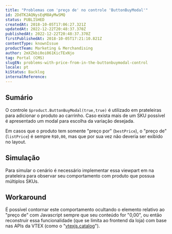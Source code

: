 ```yaml
---
title: "Problemas com 'preço de' no controle 'ButtonBuyModal'"
id: 2DdTK2AQNysEqM8AyMwSMQ
status: PUBLISHED
createdAt: 2018-10-05T17:06:27.321Z
updatedAt: 2022-12-22T20:48:37.370Z
publishedAt: 2022-12-22T20:48:37.370Z
firstPublishedAt: 2018-10-05T17:21:10.821Z
contentType: knownIssue
productTeam: Marketing & Merchandising
author: 2mXZkbi0oi061KicTExNjo
tag: Portal (CMS)
slugEN: problems-with-price-from-in-the-buttonbuymodal-control
locale: pt
kiStatus: Backlog
internalReference: 
---
```


## Sumário

O controle `$product.ButtonBuyModal(true,true)` é utilizado em prateleiras para adicionar o produto ao carrinho. Caso exista mais de um SKU possível é apresentado um modal para escolha da variação desejada.

Em casos que o produto tem somente "preço por" (`bestPrice`), o "preço de" (`listPrice`) é sempre `R$0,00`, mas que por sua vez não deveria ser exibido no layout.

## Simulação

Para simular o cenário é necessário implementar essa viewpart em na prateleira para observar seu comportamento com produto que possua múltiplos SKUs.

## Workaround

É possível contornar este comportamento ocultando o elemento relativo ao "preço de" com Javascript sempre que seu conteúdo for "0,00", ou então reconstruir essa funcionalidade (que se limita ao frontend da loja) com base nas APIs da VTEX (como o "[vtexjs.catalog](https://github.com/vtex/vtex.js/tree/master/docs/catalog)").

